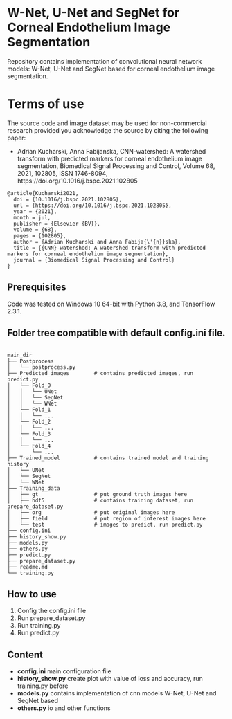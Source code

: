 # W-Net, U-Net and SegNet for Corneal Endothelium Image Segmentation
<p>Repository contains implementation of convolutional neural network models: W-Net, U-Net and SegNet based for corneal endothelium image segmentation.<p>

# Terms of use
<p>The source code and image dataset may be used for non-commercial research provided you acknowledge the source by citing the following paper:<p>

<ul>
  <li> Adrian Kucharski, Anna Fabijańska, CNN-watershed: A watershed transform with predicted markers for corneal endothelium image segmentation, Biomedical Signal Processing and Control, Volume 68, 2021, 102805, ISSN 1746-8094, https://doi.org/10.1016/j.bspc.2021.102805</li>
</ul>
  
<pre><code>@article{Kucharski2021,
  doi = {10.1016/j.bspc.2021.102805},
  url = {https://doi.org/10.1016/j.bspc.2021.102805},
  year = {2021},
  month = jul,
  publisher = {Elsevier {BV}},
  volume = {68},
  pages = {102805},
  author = {Adrian Kucharski and Anna Fabija{\'{n}}ska},
  title = {{CNN}-watershed: A watershed transform with predicted markers for corneal endothelium image segmentation},
  journal = {Biomedical Signal Processing and Control}
}</code></pre>
 
## Prerequisites
Code was tested on Windows 10 64-bit with Python 3.8, and TensorFlow 2.3.1.

## Folder tree compatible with default config.ini file.
<pre><code>
main_dir
├── Postprocess
│   └── postprocess.py
├── Predicted_images        # contains predicted images, run predict.py
│   └── Fold_0
│   │   └── UNet
│   │   └── SegNet
│   │   └── WNet
│   └── Fold_1
│   │   └── ...
│   └── Fold_2
│   │   └── ...
│   └── Fold_3
│   │   └── ...
│   └── Fold_4  
│       └── ...
├── Trained_model           # contains trained model and training history
│   └── UNet                
│   └── SegNet                
│   └── WNet              
├── Training_data
│   ├── gt                  # put ground truth images here
│   ├── hdf5                # contains training dataset, run prepare_dataset.py
│   ├── org                 # put original images here
│   ├── field               # put region of interest images here
│   └── test                # images to predict, run predict.py
├── config.ini
├── history_show.py
├── models.py
├── others.py
├── predict.py
├── prepare_dataset.py
├── readme.md
└── training.py
</code></pre>

## How to use
<ol>
<li>Config the config.ini file</li>
<li>Run prepare_dataset.py</li>
<li>Run training.py</li>
<li>Run predict.py</li>
</ol>

## Content
<ul>
<li> <b>config.ini</b> main configuration file </li>
<li> <b>history_show.py</b> create plot with value of loss and accuracy, run training.py before </li>
<li> <b>models.py</b> contains implementation of cnn models W-Net, U-Net and SegNet based</li>
<li> <b>others.py</b> io and other functions</li>
</ul>

